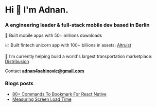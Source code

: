 <h1 align="left">Hi 👋 I'm 
Adnan.</h1>
<h3 align="left">A engineering leader & full-stack mobile dev based in Berlin</h3>

📱 Built mobile apps with 50+ millions downloads

📈 Built fintech unicorn app with 100+ billions in assets: <a href="https://altruist.com/" target="blank">Altruist</a>

🔭 I’m currently helping build a world's largest transportation marketplace: <a href="https://www.distribusion.com/" target="blank">Distribusion</a>

Contact **adnan4sahinovic@gmail.com**

### Blogs posts

- [80+ Commands To Bookmark For React Native](https://i-ads.medium.com/80-commands-to-bookmark-for-react-native-687d285bbf72)
- [Measuring Screen Load Time](https://i-ads.medium.com/performance-measuring-screen-load-time-0c3322b2a2a4)
